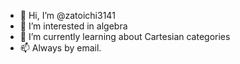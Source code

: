 - 👋 Hi, I’m @zatoichi3141
- 👀 I’m interested in algebra
- 🌱 I’m currently learning about Cartesian categories
- 📫 Always by email.

<!---
zatoichi3141/zatoichi3141 is a ✨ special ✨ repository because its `README.md` (this file) appears on your GitHub profile.
You can click the Preview link to take a look at your changes.
--->
